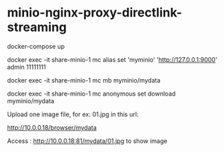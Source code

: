 # minio-nginx-proxy-directlink-streaming
docker-compose up

docker exec -it share-minio-1 mc alias set 'myminio' 'http://127.0.0.1:9000' admin 11111111

docker exec -it share-minio-1 mc mb myminio/mydata

docker exec -it share-minio-1 mc anonymous set download myminio/mydata

Upload one image file, for ex: 01.jpg in this url: 

http://10.0.0.18/browser/mydata

Access : http://10.0.0.18:81/mydata/01.jpg to show image

